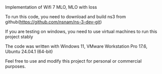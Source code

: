 Implementation of Wifi 7 MLO, MLO with loss

To run this code, you need to download and build ns3 from github(https://github.com/nsnam/ns-3-dev-git)

If you are testing on windows, you need to use virtual machines to run this project stably

The code was written with Windows 11, VMware Workstation Pro 17.6, Ubuntu 24.04.1 (64-bit)

Feel free to use and modify this project for personal or commercial purposes.
